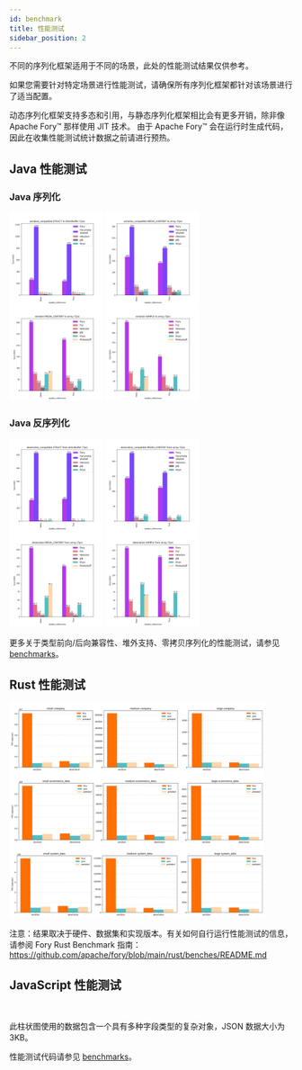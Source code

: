 ```yaml
---
id: benchmark
title: 性能测试
sidebar_position: 2
---
```


不同的序列化框架适用于不同的场景，此处的性能测试结果仅供参考。

如果您需要针对特定场景进行性能测试，请确保所有序列化框架都针对该场景进行了适当配置。

动态序列化框架支持多态和引用，与静态序列化框架相比会有更多开销，除非像 Apache Fory™ 那样使用 JIT 技术。
由于 Apache Fory™ 会在运行时生成代码，因此在收集性能测试统计数据之前请进行预热。

## Java 性能测试

### Java 序列化

<img width="33%" alt="" src="/img/benchmarks/serialization/bench_serialize_compatible_STRUCT_to_directBuffer_tps.png" />
<img width="33%" alt="" src="/img/benchmarks/serialization/bench_serialize_compatible_MEDIA_CONTENT_to_array_tps.png" />
<img width="33%" alt="" src="/img/benchmarks/serialization/bench_serialize_MEDIA_CONTENT_to_array_tps.png" />
<img width="33%" alt="" src="/img/benchmarks/serialization/bench_serialize_SAMPLE_to_array_tps.png" />

### Java 反序列化

<img width="33%" alt="" src="/img/benchmarks/deserialization/bench_deserialize_compatible_STRUCT_from_directBuffer_tps.png" />
<img width="33%" alt="" src="/img/benchmarks/deserialization/bench_deserialize_compatible_MEDIA_CONTENT_from_array_tps.png" />
<img width="33%" alt="" src="/img/benchmarks/deserialization/bench_deserialize_MEDIA_CONTENT_from_array_tps.png" />
<img width="33%" alt="" src="/img/benchmarks/deserialization/bench_deserialize_SAMPLE_from_array_tps.png" />

更多关于类型前向/后向兼容性、堆外支持、零拷贝序列化的性能测试，请参见 [benchmarks](https://github.com/apache/fory/tree/main/docs/benchmarks)。

## Rust 性能测试

<img src="/img/benchmarks/rust/company.png" width="90%"/>

<img src="/img/benchmarks/rust/ecommerce_data.png" width="90%"/>

<img src="/img/benchmarks/rust/system_data.png" width="90%"/>

注意：结果取决于硬件、数据集和实现版本。有关如何自行运行性能测试的信息，请参阅 Fory Rust Benchmark 指南：https://github.com/apache/fory/blob/main/rust/benches/README.md

## JavaScript 性能测试

<img width="33%" alt="" src="/img/benchmarks/javascript/complex_object.jpg" />

此柱状图使用的数据包含一个具有多种字段类型的复杂对象，JSON 数据大小为 3KB。

性能测试代码请参见 [benchmarks](https://github.com/apache/fory/blob/main/javascript/benchmark/index.js)。
